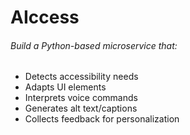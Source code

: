 # AIccess
<h6>Build a Python-based microservice that: </h6>	
<p>
  <ul>
    <li>Detects accessibility needs</li>
    <li>Adapts UI elements</li>
    <li>Interprets voice commands</li>
    <li>Generates alt text/captions</li>
    <li>Collects feedback for personalization</li>
  </ul>
</p>
